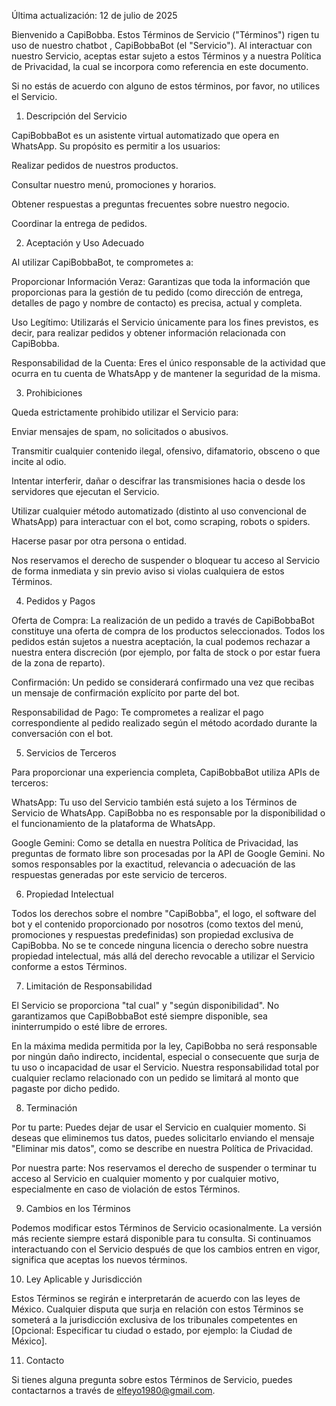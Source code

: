 Última actualización: 12 de julio de 2025

Bienvenido a CapiBobba. Estos Términos de Servicio ("Términos") rigen tu uso de nuestro chatbot , CapiBobbaBot (el "Servicio"). Al interactuar con nuestro Servicio, aceptas estar sujeto a estos Términos y a nuestra Política de Privacidad, la cual se incorpora como referencia en este documento.

Si no estás de acuerdo con alguno de estos términos, por favor, no utilices el Servicio.

1. Descripción del Servicio

CapiBobbaBot es un asistente virtual automatizado que opera en WhatsApp. Su propósito es permitir a los usuarios:

Realizar pedidos de nuestros productos.

Consultar nuestro menú, promociones y horarios.

Obtener respuestas a preguntas frecuentes sobre nuestro negocio.

Coordinar la entrega de pedidos.

2. Aceptación y Uso Adecuado

Al utilizar CapiBobbaBot, te comprometes a:

Proporcionar Información Veraz: Garantizas que toda la información que proporcionas para la gestión de tu pedido (como dirección de entrega, detalles de pago y nombre de contacto) es precisa, actual y completa.

Uso Legítimo: Utilizarás el Servicio únicamente para los fines previstos, es decir, para realizar pedidos y obtener información relacionada con CapiBobba.

Responsabilidad de la Cuenta: Eres el único responsable de la actividad que ocurra en tu cuenta de WhatsApp y de mantener la seguridad de la misma.

3. Prohibiciones

Queda estrictamente prohibido utilizar el Servicio para:

Enviar mensajes de spam, no solicitados o abusivos.

Transmitir cualquier contenido ilegal, ofensivo, difamatorio, obsceno o que incite al odio.

Intentar interferir, dañar o descifrar las transmisiones hacia o desde los servidores que ejecutan el Servicio.

Utilizar cualquier método automatizado (distinto al uso convencional de WhatsApp) para interactuar con el bot, como scraping, robots o spiders.

Hacerse pasar por otra persona o entidad.

Nos reservamos el derecho de suspender o bloquear tu acceso al Servicio de forma inmediata y sin previo aviso si violas cualquiera de estos Términos.

4. Pedidos y Pagos

Oferta de Compra: La realización de un pedido a través de CapiBobbaBot constituye una oferta de compra de los productos seleccionados. Todos los pedidos están sujetos a nuestra aceptación, la cual podemos rechazar a nuestra entera discreción (por ejemplo, por falta de stock o por estar fuera de la zona de reparto).

Confirmación: Un pedido se considerará confirmado una vez que recibas un mensaje de confirmación explícito por parte del bot.

Responsabilidad de Pago: Te comprometes a realizar el pago correspondiente al pedido realizado según el método acordado durante la conversación con el bot.

5. Servicios de Terceros

Para proporcionar una experiencia completa, CapiBobbaBot utiliza APIs de terceros:

WhatsApp: Tu uso del Servicio también está sujeto a los Términos de Servicio de WhatsApp. CapiBobba no es responsable por la disponibilidad o el funcionamiento de la plataforma de WhatsApp.

Google Gemini: Como se detalla en nuestra Política de Privacidad, las preguntas de formato libre son procesadas por la API de Google Gemini. No somos responsables por la exactitud, relevancia o adecuación de las respuestas generadas por este servicio de terceros.

6. Propiedad Intelectual

Todos los derechos sobre el nombre "CapiBobba", el logo, el software del bot y el contenido proporcionado por nosotros (como textos del menú, promociones y respuestas predefinidas) son propiedad exclusiva de CapiBobba. No se te concede ninguna licencia o derecho sobre nuestra propiedad intelectual, más allá del derecho revocable a utilizar el Servicio conforme a estos Términos.

7. Limitación de Responsabilidad

El Servicio se proporciona "tal cual" y "según disponibilidad". No garantizamos que CapiBobbaBot esté siempre disponible, sea ininterrumpido o esté libre de errores.

En la máxima medida permitida por la ley, CapiBobba no será responsable por ningún daño indirecto, incidental, especial o consecuente que surja de tu uso o incapacidad de usar el Servicio. Nuestra responsabilidad total por cualquier reclamo relacionado con un pedido se limitará al monto que pagaste por dicho pedido.

8. Terminación

Por tu parte: Puedes dejar de usar el Servicio en cualquier momento. Si deseas que eliminemos tus datos, puedes solicitarlo enviando el mensaje "Eliminar mis datos", como se describe en nuestra Política de Privacidad.

Por nuestra parte: Nos reservamos el derecho de suspender o terminar tu acceso al Servicio en cualquier momento y por cualquier motivo, especialmente en caso de violación de estos Términos.

9. Cambios en los Términos

Podemos modificar estos Términos de Servicio ocasionalmente. La versión más reciente siempre estará disponible para tu consulta. Si continuamos interactuando con el Servicio después de que los cambios entren en vigor, significa que aceptas los nuevos términos.

10. Ley Aplicable y Jurisdicción

Estos Términos se regirán e interpretarán de acuerdo con las leyes de México. Cualquier disputa que surja en relación con estos Términos se someterá a la jurisdicción exclusiva de los tribunales competentes en [Opcional: Especificar tu ciudad o estado, por ejemplo: la Ciudad de México].

11. Contacto

Si tienes alguna pregunta sobre estos Términos de Servicio, puedes contactarnos a través de elfeyo1980@gmail.com.